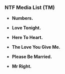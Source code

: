 ### NTF Media List (TM)

<b>  
 
 - Numbers.

 - Love Tonight.

 - Here To Heart.

 - The Love You Give Me.

 - Please Be Married.

 - Mr Right. 
</b> 

